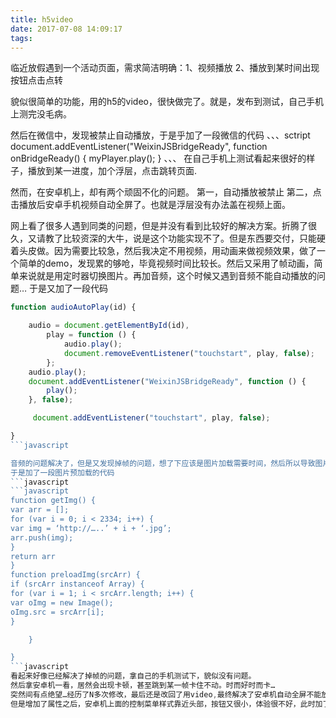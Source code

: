 ```yaml
---
title: h5video
date: 2017-07-08 14:09:17
tags: 
---
```

临近放假遇到一个活动页面，需求简洁明确：1、视频播放 2、播放到某时间出现按钮点击点转

貌似很简单的功能，用的h5的video，很快做完了。就是，发布到测试，自己手机上测完没毛病。

然后在微信中，发现被禁止自动播放，于是乎加了一段微信的代码
、、、sctript
document.addEventListener("WeixinJSBridgeReady", function onBridgeReady() {
    myPlayer.play();
}
、、、
在自己手机上测试看起来很好的样子，播放到某一进度，加个浮层，点击跳转页面.

然而，在安卓机上，却有两个顽固不化的问题。
第一，自动播放被禁止
第二，点击播放后安卓手机视频自动全屏了。也就是浮层没有办法盖在视频上面。

网上看了很多人遇到同类的问题，但是并没有看到比较好的解决方案。折腾了很久，又请教了比较资深的大牛，说是这个功能实现不了。但是东西要交付，只能硬着头皮做。因为需要比较急，然后我决定不用视频，用动画来做视频效果，做了一个简单的demo，发现累的够呛，毕竟视频时间比较长。然后又采用了帧动画，简单来说就是用定时器切换图片。再加音频，这个时候又遇到音频不能自动播放的问题…
于是又加了一段代码
```javascript
function audioAutoPlay(id) {

    audio = document.getElementById(id),
        play = function () {
            audio.play();
            document.removeEventListener("touchstart", play, false);
        };
    audio.play();
    document.addEventListener("WeixinJSBridgeReady", function () {
        play();
    }, false);

     document.addEventListener("touchstart", play, false);

}
```javascript

音频的问题解决了，但是又发现掉帧的问题，想了下应该是图片加载需要时间，然后所以导致图片没加载出来已经切换到下一帧，所以出现掉帧。
于是加了一段图片预加载的代码
```javascript
```javascript
function getImg() {
var arr = [];
for (var i = 0; i < 2334; i++) {
var img = ‘http://…..’ + i + ‘.jpg’;
arr.push(img);
}
return arr
}
function preloadImg(srcArr) {
if (srcArr instanceof Array) {
for (var i = 1; i < srcArr.length; i++) {
var oImg = new Image();
oImg.src = srcArr[i];
}

    }

}
```javascript
看起来好像已经解决了掉帧的问题，拿自己的手机测试下，貌似没有问题。
然后拿安卓机一看，居然会出现卡顿，甚至跳到某一帧卡住不动。时而好时而卡…
突然间有点绝望…经历了N多次修改，最后还是改回了用video,最终解决了安卓机自动全屏不能放按钮问题，就是增加了两个属性 x5-video-player-type=”h5” x5-video-player-fullscreen=”true” ,要去掉IOS自带的进度条，还要加属性 webkit-playsinline=”true” playsinline=”true” ,
但是增加了属性之后，安卓机上面的控制菜单样式靠近头部，按钮又很小，体验很不好，此时加了一个自定义按钮，设置了样式。将控制菜单隐藏